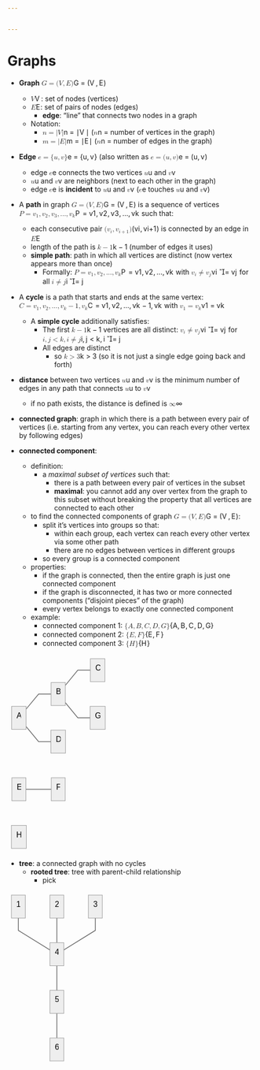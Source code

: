 ```yaml
---


---
```


<h1 id="graphs">Graphs</h1>
<ul>
<li>
<p><strong>Graph</strong> <span class="katex--inline"><span class="katex"><span class="katex-mathml"><math xmlns="http://www.w3.org/1998/Math/MathML"><semantics><mrow><mi>G</mi><mo>=</mo><mo stretchy="false">(</mo><mi>V</mi><mo separator="true">,</mo><mi>E</mi><mo stretchy="false">)</mo></mrow><annotation encoding="application/x-tex">G = (V, E)</annotation></semantics></math></span><span class="katex-html" aria-hidden="true"><span class="base"><span class="strut" style="height: 0.68333em; vertical-align: 0em;"></span><span class="mord mathnormal">G</span><span class="mspace" style="margin-right: 0.277778em;"></span><span class="mrel">=</span><span class="mspace" style="margin-right: 0.277778em;"></span></span><span class="base"><span class="strut" style="height: 1em; vertical-align: -0.25em;"></span><span class="mopen">(</span><span class="mord mathnormal" style="margin-right: 0.22222em;">V</span><span class="mpunct">,</span><span class="mspace" style="margin-right: 0.166667em;"></span><span class="mord mathnormal" style="margin-right: 0.05764em;">E</span><span class="mclose">)</span></span></span></span></span></p>
<ul>
<li><span class="katex--inline"><span class="katex"><span class="katex-mathml"><math xmlns="http://www.w3.org/1998/Math/MathML"><semantics><mrow><mi>V</mi></mrow><annotation encoding="application/x-tex">V</annotation></semantics></math></span><span class="katex-html" aria-hidden="true"><span class="base"><span class="strut" style="height: 0.68333em; vertical-align: 0em;"></span><span class="mord mathnormal" style="margin-right: 0.22222em;">V</span></span></span></span></span>: set of nodes (vertices)</li>
<li><span class="katex--inline"><span class="katex"><span class="katex-mathml"><math xmlns="http://www.w3.org/1998/Math/MathML"><semantics><mrow><mi>E</mi></mrow><annotation encoding="application/x-tex">E</annotation></semantics></math></span><span class="katex-html" aria-hidden="true"><span class="base"><span class="strut" style="height: 0.68333em; vertical-align: 0em;"></span><span class="mord mathnormal" style="margin-right: 0.05764em;">E</span></span></span></span></span>: set of pairs of nodes (edges)
<ul>
<li><strong>edge</strong>: “line” that connects two nodes in a graph</li>
</ul>
</li>
<li>Notation:
<ul>
<li><span class="katex--inline"><span class="katex"><span class="katex-mathml"><math xmlns="http://www.w3.org/1998/Math/MathML"><semantics><mrow><mi>n</mi><mo>=</mo><mi mathvariant="normal">∣</mi><mi>V</mi><mi mathvariant="normal">∣</mi></mrow><annotation encoding="application/x-tex">n = |V|</annotation></semantics></math></span><span class="katex-html" aria-hidden="true"><span class="base"><span class="strut" style="height: 0.43056em; vertical-align: 0em;"></span><span class="mord mathnormal">n</span><span class="mspace" style="margin-right: 0.277778em;"></span><span class="mrel">=</span><span class="mspace" style="margin-right: 0.277778em;"></span></span><span class="base"><span class="strut" style="height: 1em; vertical-align: -0.25em;"></span><span class="mord">∣</span><span class="mord mathnormal" style="margin-right: 0.22222em;">V</span><span class="mord">∣</span></span></span></span></span> (<span class="katex--inline"><span class="katex"><span class="katex-mathml"><math xmlns="http://www.w3.org/1998/Math/MathML"><semantics><mrow><mi>n</mi></mrow><annotation encoding="application/x-tex">n</annotation></semantics></math></span><span class="katex-html" aria-hidden="true"><span class="base"><span class="strut" style="height: 0.43056em; vertical-align: 0em;"></span><span class="mord mathnormal">n</span></span></span></span></span> = number of vertices in the graph)</li>
<li><span class="katex--inline"><span class="katex"><span class="katex-mathml"><math xmlns="http://www.w3.org/1998/Math/MathML"><semantics><mrow><mi>m</mi><mo>=</mo><mi mathvariant="normal">∣</mi><mi>E</mi><mi mathvariant="normal">∣</mi></mrow><annotation encoding="application/x-tex">m = |E|</annotation></semantics></math></span><span class="katex-html" aria-hidden="true"><span class="base"><span class="strut" style="height: 0.43056em; vertical-align: 0em;"></span><span class="mord mathnormal">m</span><span class="mspace" style="margin-right: 0.277778em;"></span><span class="mrel">=</span><span class="mspace" style="margin-right: 0.277778em;"></span></span><span class="base"><span class="strut" style="height: 1em; vertical-align: -0.25em;"></span><span class="mord">∣</span><span class="mord mathnormal" style="margin-right: 0.05764em;">E</span><span class="mord">∣</span></span></span></span></span> (<span class="katex--inline"><span class="katex"><span class="katex-mathml"><math xmlns="http://www.w3.org/1998/Math/MathML"><semantics><mrow><mi>n</mi></mrow><annotation encoding="application/x-tex">n</annotation></semantics></math></span><span class="katex-html" aria-hidden="true"><span class="base"><span class="strut" style="height: 0.43056em; vertical-align: 0em;"></span><span class="mord mathnormal">n</span></span></span></span></span> = number of edges in the graph)</li>
</ul>
</li>
</ul>
</li>
<li>
<p><strong>Edge</strong> <span class="katex--inline"><span class="katex"><span class="katex-mathml"><math xmlns="http://www.w3.org/1998/Math/MathML"><semantics><mrow><mi>e</mi><mo>=</mo><mo stretchy="false">{</mo><mi>u</mi><mo separator="true">,</mo><mi>v</mi><mo stretchy="false">}</mo></mrow><annotation encoding="application/x-tex">e = \{u, v \}</annotation></semantics></math></span><span class="katex-html" aria-hidden="true"><span class="base"><span class="strut" style="height: 0.43056em; vertical-align: 0em;"></span><span class="mord mathnormal">e</span><span class="mspace" style="margin-right: 0.277778em;"></span><span class="mrel">=</span><span class="mspace" style="margin-right: 0.277778em;"></span></span><span class="base"><span class="strut" style="height: 1em; vertical-align: -0.25em;"></span><span class="mopen">{</span><span class="mord mathnormal">u</span><span class="mpunct">,</span><span class="mspace" style="margin-right: 0.166667em;"></span><span class="mord mathnormal" style="margin-right: 0.03588em;">v</span><span class="mclose">}</span></span></span></span></span> (also written as <span class="katex--inline"><span class="katex"><span class="katex-mathml"><math xmlns="http://www.w3.org/1998/Math/MathML"><semantics><mrow><mi>e</mi><mo>=</mo><mo stretchy="false">(</mo><mi>u</mi><mo separator="true">,</mo><mi>v</mi><mo stretchy="false">)</mo></mrow><annotation encoding="application/x-tex">e = (u, v)</annotation></semantics></math></span><span class="katex-html" aria-hidden="true"><span class="base"><span class="strut" style="height: 0.43056em; vertical-align: 0em;"></span><span class="mord mathnormal">e</span><span class="mspace" style="margin-right: 0.277778em;"></span><span class="mrel">=</span><span class="mspace" style="margin-right: 0.277778em;"></span></span><span class="base"><span class="strut" style="height: 1em; vertical-align: -0.25em;"></span><span class="mopen">(</span><span class="mord mathnormal">u</span><span class="mpunct">,</span><span class="mspace" style="margin-right: 0.166667em;"></span><span class="mord mathnormal" style="margin-right: 0.03588em;">v</span><span class="mclose">)</span></span></span></span></span></p>
<ul>
<li>edge <span class="katex--inline"><span class="katex"><span class="katex-mathml"><math xmlns="http://www.w3.org/1998/Math/MathML"><semantics><mrow><mi>e</mi></mrow><annotation encoding="application/x-tex">e</annotation></semantics></math></span><span class="katex-html" aria-hidden="true"><span class="base"><span class="strut" style="height: 0.43056em; vertical-align: 0em;"></span><span class="mord mathnormal">e</span></span></span></span></span> connects the two vertices <span class="katex--inline"><span class="katex"><span class="katex-mathml"><math xmlns="http://www.w3.org/1998/Math/MathML"><semantics><mrow><mi>u</mi></mrow><annotation encoding="application/x-tex">u</annotation></semantics></math></span><span class="katex-html" aria-hidden="true"><span class="base"><span class="strut" style="height: 0.43056em; vertical-align: 0em;"></span><span class="mord mathnormal">u</span></span></span></span></span> and <span class="katex--inline"><span class="katex"><span class="katex-mathml"><math xmlns="http://www.w3.org/1998/Math/MathML"><semantics><mrow><mi>v</mi></mrow><annotation encoding="application/x-tex">v</annotation></semantics></math></span><span class="katex-html" aria-hidden="true"><span class="base"><span class="strut" style="height: 0.43056em; vertical-align: 0em;"></span><span class="mord mathnormal" style="margin-right: 0.03588em;">v</span></span></span></span></span></li>
<li><span class="katex--inline"><span class="katex"><span class="katex-mathml"><math xmlns="http://www.w3.org/1998/Math/MathML"><semantics><mrow><mi>u</mi></mrow><annotation encoding="application/x-tex">u</annotation></semantics></math></span><span class="katex-html" aria-hidden="true"><span class="base"><span class="strut" style="height: 0.43056em; vertical-align: 0em;"></span><span class="mord mathnormal">u</span></span></span></span></span> and <span class="katex--inline"><span class="katex"><span class="katex-mathml"><math xmlns="http://www.w3.org/1998/Math/MathML"><semantics><mrow><mi>v</mi></mrow><annotation encoding="application/x-tex">v</annotation></semantics></math></span><span class="katex-html" aria-hidden="true"><span class="base"><span class="strut" style="height: 0.43056em; vertical-align: 0em;"></span><span class="mord mathnormal" style="margin-right: 0.03588em;">v</span></span></span></span></span> are neighbors (next to each other in the graph)</li>
<li>edge <span class="katex--inline"><span class="katex"><span class="katex-mathml"><math xmlns="http://www.w3.org/1998/Math/MathML"><semantics><mrow><mi>e</mi></mrow><annotation encoding="application/x-tex">e</annotation></semantics></math></span><span class="katex-html" aria-hidden="true"><span class="base"><span class="strut" style="height: 0.43056em; vertical-align: 0em;"></span><span class="mord mathnormal">e</span></span></span></span></span> is <strong>incident</strong> to <span class="katex--inline"><span class="katex"><span class="katex-mathml"><math xmlns="http://www.w3.org/1998/Math/MathML"><semantics><mrow><mi>u</mi></mrow><annotation encoding="application/x-tex">u</annotation></semantics></math></span><span class="katex-html" aria-hidden="true"><span class="base"><span class="strut" style="height: 0.43056em; vertical-align: 0em;"></span><span class="mord mathnormal">u</span></span></span></span></span> and <span class="katex--inline"><span class="katex"><span class="katex-mathml"><math xmlns="http://www.w3.org/1998/Math/MathML"><semantics><mrow><mi>v</mi></mrow><annotation encoding="application/x-tex">v</annotation></semantics></math></span><span class="katex-html" aria-hidden="true"><span class="base"><span class="strut" style="height: 0.43056em; vertical-align: 0em;"></span><span class="mord mathnormal" style="margin-right: 0.03588em;">v</span></span></span></span></span> (<span class="katex--inline"><span class="katex"><span class="katex-mathml"><math xmlns="http://www.w3.org/1998/Math/MathML"><semantics><mrow><mi>e</mi></mrow><annotation encoding="application/x-tex">e</annotation></semantics></math></span><span class="katex-html" aria-hidden="true"><span class="base"><span class="strut" style="height: 0.43056em; vertical-align: 0em;"></span><span class="mord mathnormal">e</span></span></span></span></span> touches <span class="katex--inline"><span class="katex"><span class="katex-mathml"><math xmlns="http://www.w3.org/1998/Math/MathML"><semantics><mrow><mi>u</mi></mrow><annotation encoding="application/x-tex">u</annotation></semantics></math></span><span class="katex-html" aria-hidden="true"><span class="base"><span class="strut" style="height: 0.43056em; vertical-align: 0em;"></span><span class="mord mathnormal">u</span></span></span></span></span> and <span class="katex--inline"><span class="katex"><span class="katex-mathml"><math xmlns="http://www.w3.org/1998/Math/MathML"><semantics><mrow><mi>v</mi></mrow><annotation encoding="application/x-tex">v</annotation></semantics></math></span><span class="katex-html" aria-hidden="true"><span class="base"><span class="strut" style="height: 0.43056em; vertical-align: 0em;"></span><span class="mord mathnormal" style="margin-right: 0.03588em;">v</span></span></span></span></span>)</li>
</ul>
</li>
<li>
<p>A <strong>path</strong> in graph <span class="katex--inline"><span class="katex"><span class="katex-mathml"><math xmlns="http://www.w3.org/1998/Math/MathML"><semantics><mrow><mi>G</mi><mo>=</mo><mo stretchy="false">(</mo><mi>V</mi><mo separator="true">,</mo><mi>E</mi><mo stretchy="false">)</mo></mrow><annotation encoding="application/x-tex">G = (V, E)</annotation></semantics></math></span><span class="katex-html" aria-hidden="true"><span class="base"><span class="strut" style="height: 0.68333em; vertical-align: 0em;"></span><span class="mord mathnormal">G</span><span class="mspace" style="margin-right: 0.277778em;"></span><span class="mrel">=</span><span class="mspace" style="margin-right: 0.277778em;"></span></span><span class="base"><span class="strut" style="height: 1em; vertical-align: -0.25em;"></span><span class="mopen">(</span><span class="mord mathnormal" style="margin-right: 0.22222em;">V</span><span class="mpunct">,</span><span class="mspace" style="margin-right: 0.166667em;"></span><span class="mord mathnormal" style="margin-right: 0.05764em;">E</span><span class="mclose">)</span></span></span></span></span> is a sequence of vertices <span class="katex--inline"><span class="katex"><span class="katex-mathml"><math xmlns="http://www.w3.org/1998/Math/MathML"><semantics><mrow><mi>P</mi><mo>=</mo><msub><mi>v</mi><mn>1</mn></msub><mo separator="true">,</mo><msub><mi>v</mi><mn>2</mn></msub><mo separator="true">,</mo><msub><mi>v</mi><mn>3</mn></msub><mo separator="true">,</mo><mi mathvariant="normal">.</mi><mi mathvariant="normal">.</mi><mi mathvariant="normal">.</mi><mo separator="true">,</mo><msub><mi>v</mi><mi>k</mi></msub></mrow><annotation encoding="application/x-tex">P = v_1, v_2, v_3, ..., v_k</annotation></semantics></math></span><span class="katex-html" aria-hidden="true"><span class="base"><span class="strut" style="height: 0.68333em; vertical-align: 0em;"></span><span class="mord mathnormal" style="margin-right: 0.13889em;">P</span><span class="mspace" style="margin-right: 0.277778em;"></span><span class="mrel">=</span><span class="mspace" style="margin-right: 0.277778em;"></span></span><span class="base"><span class="strut" style="height: 0.625em; vertical-align: -0.19444em;"></span><span class="mord"><span class="mord mathnormal" style="margin-right: 0.03588em;">v</span><span class="msupsub"><span class="vlist-t vlist-t2"><span class="vlist-r"><span class="vlist" style="height: 0.301108em;"><span class="" style="top: -2.55em; margin-left: -0.03588em; margin-right: 0.05em;"><span class="pstrut" style="height: 2.7em;"></span><span class="sizing reset-size6 size3 mtight"><span class="mord mtight">1</span></span></span></span><span class="vlist-s">​</span></span><span class="vlist-r"><span class="vlist" style="height: 0.15em;"><span class=""></span></span></span></span></span></span><span class="mpunct">,</span><span class="mspace" style="margin-right: 0.166667em;"></span><span class="mord"><span class="mord mathnormal" style="margin-right: 0.03588em;">v</span><span class="msupsub"><span class="vlist-t vlist-t2"><span class="vlist-r"><span class="vlist" style="height: 0.301108em;"><span class="" style="top: -2.55em; margin-left: -0.03588em; margin-right: 0.05em;"><span class="pstrut" style="height: 2.7em;"></span><span class="sizing reset-size6 size3 mtight"><span class="mord mtight">2</span></span></span></span><span class="vlist-s">​</span></span><span class="vlist-r"><span class="vlist" style="height: 0.15em;"><span class=""></span></span></span></span></span></span><span class="mpunct">,</span><span class="mspace" style="margin-right: 0.166667em;"></span><span class="mord"><span class="mord mathnormal" style="margin-right: 0.03588em;">v</span><span class="msupsub"><span class="vlist-t vlist-t2"><span class="vlist-r"><span class="vlist" style="height: 0.301108em;"><span class="" style="top: -2.55em; margin-left: -0.03588em; margin-right: 0.05em;"><span class="pstrut" style="height: 2.7em;"></span><span class="sizing reset-size6 size3 mtight"><span class="mord mtight">3</span></span></span></span><span class="vlist-s">​</span></span><span class="vlist-r"><span class="vlist" style="height: 0.15em;"><span class=""></span></span></span></span></span></span><span class="mpunct">,</span><span class="mspace" style="margin-right: 0.166667em;"></span><span class="mord">...</span><span class="mpunct">,</span><span class="mspace" style="margin-right: 0.166667em;"></span><span class="mord"><span class="mord mathnormal" style="margin-right: 0.03588em;">v</span><span class="msupsub"><span class="vlist-t vlist-t2"><span class="vlist-r"><span class="vlist" style="height: 0.336108em;"><span class="" style="top: -2.55em; margin-left: -0.03588em; margin-right: 0.05em;"><span class="pstrut" style="height: 2.7em;"></span><span class="sizing reset-size6 size3 mtight"><span class="mord mathnormal mtight" style="margin-right: 0.03148em;">k</span></span></span></span><span class="vlist-s">​</span></span><span class="vlist-r"><span class="vlist" style="height: 0.15em;"><span class=""></span></span></span></span></span></span></span></span></span></span> such that:</p>
<ul>
<li>each consecutive pair <span class="katex--inline"><span class="katex"><span class="katex-mathml"><math xmlns="http://www.w3.org/1998/Math/MathML"><semantics><mrow><mo stretchy="false">(</mo><msub><mi>v</mi><mi>i</mi></msub><mo separator="true">,</mo><msub><mi>v</mi><mrow><mi>i</mi><mo>+</mo><mn>1</mn></mrow></msub><mo stretchy="false">)</mo></mrow><annotation encoding="application/x-tex">(v_i, v_{i+1})</annotation></semantics></math></span><span class="katex-html" aria-hidden="true"><span class="base"><span class="strut" style="height: 1em; vertical-align: -0.25em;"></span><span class="mopen">(</span><span class="mord"><span class="mord mathnormal" style="margin-right: 0.03588em;">v</span><span class="msupsub"><span class="vlist-t vlist-t2"><span class="vlist-r"><span class="vlist" style="height: 0.311664em;"><span class="" style="top: -2.55em; margin-left: -0.03588em; margin-right: 0.05em;"><span class="pstrut" style="height: 2.7em;"></span><span class="sizing reset-size6 size3 mtight"><span class="mord mathnormal mtight">i</span></span></span></span><span class="vlist-s">​</span></span><span class="vlist-r"><span class="vlist" style="height: 0.15em;"><span class=""></span></span></span></span></span></span><span class="mpunct">,</span><span class="mspace" style="margin-right: 0.166667em;"></span><span class="mord"><span class="mord mathnormal" style="margin-right: 0.03588em;">v</span><span class="msupsub"><span class="vlist-t vlist-t2"><span class="vlist-r"><span class="vlist" style="height: 0.311664em;"><span class="" style="top: -2.55em; margin-left: -0.03588em; margin-right: 0.05em;"><span class="pstrut" style="height: 2.7em;"></span><span class="sizing reset-size6 size3 mtight"><span class="mord mtight"><span class="mord mathnormal mtight">i</span><span class="mbin mtight">+</span><span class="mord mtight">1</span></span></span></span></span><span class="vlist-s">​</span></span><span class="vlist-r"><span class="vlist" style="height: 0.208331em;"><span class=""></span></span></span></span></span></span><span class="mclose">)</span></span></span></span></span> is connected by an edge in <span class="katex--inline"><span class="katex"><span class="katex-mathml"><math xmlns="http://www.w3.org/1998/Math/MathML"><semantics><mrow><mi>E</mi></mrow><annotation encoding="application/x-tex">E</annotation></semantics></math></span><span class="katex-html" aria-hidden="true"><span class="base"><span class="strut" style="height: 0.68333em; vertical-align: 0em;"></span><span class="mord mathnormal" style="margin-right: 0.05764em;">E</span></span></span></span></span></li>
<li>length of the path is <span class="katex--inline"><span class="katex"><span class="katex-mathml"><math xmlns="http://www.w3.org/1998/Math/MathML"><semantics><mrow><mi>k</mi><mo>−</mo><mn>1</mn></mrow><annotation encoding="application/x-tex">k - 1</annotation></semantics></math></span><span class="katex-html" aria-hidden="true"><span class="base"><span class="strut" style="height: 0.77777em; vertical-align: -0.08333em;"></span><span class="mord mathnormal" style="margin-right: 0.03148em;">k</span><span class="mspace" style="margin-right: 0.222222em;"></span><span class="mbin">−</span><span class="mspace" style="margin-right: 0.222222em;"></span></span><span class="base"><span class="strut" style="height: 0.64444em; vertical-align: 0em;"></span><span class="mord">1</span></span></span></span></span> (number of edges it uses)</li>
<li><strong>simple path</strong>: path in which all vertices are distinct (now vertex appears more than once)
<ul>
<li>Formally: <span class="katex--inline"><span class="katex"><span class="katex-mathml"><math xmlns="http://www.w3.org/1998/Math/MathML"><semantics><mrow><mi>P</mi><mo>=</mo><msub><mi>v</mi><mn>1</mn></msub><mo separator="true">,</mo><msub><mi>v</mi><mn>2</mn></msub><mo separator="true">,</mo><mi mathvariant="normal">.</mi><mi mathvariant="normal">.</mi><mi mathvariant="normal">.</mi><mo separator="true">,</mo><msub><mi>v</mi><mi>k</mi></msub></mrow><annotation encoding="application/x-tex">P = v_1, v_2, ..., v_k</annotation></semantics></math></span><span class="katex-html" aria-hidden="true"><span class="base"><span class="strut" style="height: 0.68333em; vertical-align: 0em;"></span><span class="mord mathnormal" style="margin-right: 0.13889em;">P</span><span class="mspace" style="margin-right: 0.277778em;"></span><span class="mrel">=</span><span class="mspace" style="margin-right: 0.277778em;"></span></span><span class="base"><span class="strut" style="height: 0.625em; vertical-align: -0.19444em;"></span><span class="mord"><span class="mord mathnormal" style="margin-right: 0.03588em;">v</span><span class="msupsub"><span class="vlist-t vlist-t2"><span class="vlist-r"><span class="vlist" style="height: 0.301108em;"><span class="" style="top: -2.55em; margin-left: -0.03588em; margin-right: 0.05em;"><span class="pstrut" style="height: 2.7em;"></span><span class="sizing reset-size6 size3 mtight"><span class="mord mtight">1</span></span></span></span><span class="vlist-s">​</span></span><span class="vlist-r"><span class="vlist" style="height: 0.15em;"><span class=""></span></span></span></span></span></span><span class="mpunct">,</span><span class="mspace" style="margin-right: 0.166667em;"></span><span class="mord"><span class="mord mathnormal" style="margin-right: 0.03588em;">v</span><span class="msupsub"><span class="vlist-t vlist-t2"><span class="vlist-r"><span class="vlist" style="height: 0.301108em;"><span class="" style="top: -2.55em; margin-left: -0.03588em; margin-right: 0.05em;"><span class="pstrut" style="height: 2.7em;"></span><span class="sizing reset-size6 size3 mtight"><span class="mord mtight">2</span></span></span></span><span class="vlist-s">​</span></span><span class="vlist-r"><span class="vlist" style="height: 0.15em;"><span class=""></span></span></span></span></span></span><span class="mpunct">,</span><span class="mspace" style="margin-right: 0.166667em;"></span><span class="mord">...</span><span class="mpunct">,</span><span class="mspace" style="margin-right: 0.166667em;"></span><span class="mord"><span class="mord mathnormal" style="margin-right: 0.03588em;">v</span><span class="msupsub"><span class="vlist-t vlist-t2"><span class="vlist-r"><span class="vlist" style="height: 0.336108em;"><span class="" style="top: -2.55em; margin-left: -0.03588em; margin-right: 0.05em;"><span class="pstrut" style="height: 2.7em;"></span><span class="sizing reset-size6 size3 mtight"><span class="mord mathnormal mtight" style="margin-right: 0.03148em;">k</span></span></span></span><span class="vlist-s">​</span></span><span class="vlist-r"><span class="vlist" style="height: 0.15em;"><span class=""></span></span></span></span></span></span></span></span></span></span> with <span class="katex--inline"><span class="katex"><span class="katex-mathml"><math xmlns="http://www.w3.org/1998/Math/MathML"><semantics><mrow><msub><mi>v</mi><mi>i</mi></msub><mo mathvariant="normal">≠</mo><msub><mi>v</mi><mi>j</mi></msub></mrow><annotation encoding="application/x-tex">v_i \neq v_j</annotation></semantics></math></span><span class="katex-html" aria-hidden="true"><span class="base"><span class="strut" style="height: 0.88888em; vertical-align: -0.19444em;"></span><span class="mord"><span class="mord mathnormal" style="margin-right: 0.03588em;">v</span><span class="msupsub"><span class="vlist-t vlist-t2"><span class="vlist-r"><span class="vlist" style="height: 0.311664em;"><span class="" style="top: -2.55em; margin-left: -0.03588em; margin-right: 0.05em;"><span class="pstrut" style="height: 2.7em;"></span><span class="sizing reset-size6 size3 mtight"><span class="mord mathnormal mtight">i</span></span></span></span><span class="vlist-s">​</span></span><span class="vlist-r"><span class="vlist" style="height: 0.15em;"><span class=""></span></span></span></span></span></span><span class="mspace" style="margin-right: 0.277778em;"></span><span class="mrel"><span class="mrel"><span class="mord vbox"><span class="thinbox"><span class="rlap"><span class="strut" style="height: 0.88888em; vertical-align: -0.19444em;"></span><span class="inner"><span class="mord"><span class="mrel"></span></span></span><span class="fix"></span></span></span></span></span><span class="mrel">=</span></span><span class="mspace" style="margin-right: 0.277778em;"></span></span><span class="base"><span class="strut" style="height: 0.716668em; vertical-align: -0.286108em;"></span><span class="mord"><span class="mord mathnormal" style="margin-right: 0.03588em;">v</span><span class="msupsub"><span class="vlist-t vlist-t2"><span class="vlist-r"><span class="vlist" style="height: 0.311664em;"><span class="" style="top: -2.55em; margin-left: -0.03588em; margin-right: 0.05em;"><span class="pstrut" style="height: 2.7em;"></span><span class="sizing reset-size6 size3 mtight"><span class="mord mathnormal mtight" style="margin-right: 0.05724em;">j</span></span></span></span><span class="vlist-s">​</span></span><span class="vlist-r"><span class="vlist" style="height: 0.286108em;"><span class=""></span></span></span></span></span></span></span></span></span></span> for all <span class="katex--inline"><span class="katex"><span class="katex-mathml"><math xmlns="http://www.w3.org/1998/Math/MathML"><semantics><mrow><mi>i</mi><mo mathvariant="normal">≠</mo><mi>j</mi></mrow><annotation encoding="application/x-tex">i \neq j</annotation></semantics></math></span><span class="katex-html" aria-hidden="true"><span class="base"><span class="strut" style="height: 0.88888em; vertical-align: -0.19444em;"></span><span class="mord mathnormal">i</span><span class="mspace" style="margin-right: 0.277778em;"></span><span class="mrel"><span class="mrel"><span class="mord vbox"><span class="thinbox"><span class="rlap"><span class="strut" style="height: 0.88888em; vertical-align: -0.19444em;"></span><span class="inner"><span class="mord"><span class="mrel"></span></span></span><span class="fix"></span></span></span></span></span><span class="mrel">=</span></span><span class="mspace" style="margin-right: 0.277778em;"></span></span><span class="base"><span class="strut" style="height: 0.85396em; vertical-align: -0.19444em;"></span><span class="mord mathnormal" style="margin-right: 0.05724em;">j</span></span></span></span></span></li>
</ul>
</li>
</ul>
</li>
<li>
<p>A <strong>cycle</strong> is a path that starts and ends at the same vertex: <span class="katex--inline"><span class="katex"><span class="katex-mathml"><math xmlns="http://www.w3.org/1998/Math/MathML"><semantics><mrow><mi>C</mi><mo>=</mo><msub><mi>v</mi><mn>1</mn></msub><mo separator="true">,</mo><msub><mi>v</mi><mn>2</mn></msub><mo separator="true">,</mo><mi mathvariant="normal">.</mi><mi mathvariant="normal">.</mi><mi mathvariant="normal">.</mi><mo separator="true">,</mo><msub><mi>v</mi><mi>k</mi></msub><mo>−</mo><mn>1</mn><mo separator="true">,</mo><msub><mi>v</mi><mi>k</mi></msub></mrow><annotation encoding="application/x-tex">C = v_1, v_2, ..., v_k-1, v_k</annotation></semantics></math></span><span class="katex-html" aria-hidden="true"><span class="base"><span class="strut" style="height: 0.68333em; vertical-align: 0em;"></span><span class="mord mathnormal" style="margin-right: 0.07153em;">C</span><span class="mspace" style="margin-right: 0.277778em;"></span><span class="mrel">=</span><span class="mspace" style="margin-right: 0.277778em;"></span></span><span class="base"><span class="strut" style="height: 0.77777em; vertical-align: -0.19444em;"></span><span class="mord"><span class="mord mathnormal" style="margin-right: 0.03588em;">v</span><span class="msupsub"><span class="vlist-t vlist-t2"><span class="vlist-r"><span class="vlist" style="height: 0.301108em;"><span class="" style="top: -2.55em; margin-left: -0.03588em; margin-right: 0.05em;"><span class="pstrut" style="height: 2.7em;"></span><span class="sizing reset-size6 size3 mtight"><span class="mord mtight">1</span></span></span></span><span class="vlist-s">​</span></span><span class="vlist-r"><span class="vlist" style="height: 0.15em;"><span class=""></span></span></span></span></span></span><span class="mpunct">,</span><span class="mspace" style="margin-right: 0.166667em;"></span><span class="mord"><span class="mord mathnormal" style="margin-right: 0.03588em;">v</span><span class="msupsub"><span class="vlist-t vlist-t2"><span class="vlist-r"><span class="vlist" style="height: 0.301108em;"><span class="" style="top: -2.55em; margin-left: -0.03588em; margin-right: 0.05em;"><span class="pstrut" style="height: 2.7em;"></span><span class="sizing reset-size6 size3 mtight"><span class="mord mtight">2</span></span></span></span><span class="vlist-s">​</span></span><span class="vlist-r"><span class="vlist" style="height: 0.15em;"><span class=""></span></span></span></span></span></span><span class="mpunct">,</span><span class="mspace" style="margin-right: 0.166667em;"></span><span class="mord">...</span><span class="mpunct">,</span><span class="mspace" style="margin-right: 0.166667em;"></span><span class="mord"><span class="mord mathnormal" style="margin-right: 0.03588em;">v</span><span class="msupsub"><span class="vlist-t vlist-t2"><span class="vlist-r"><span class="vlist" style="height: 0.336108em;"><span class="" style="top: -2.55em; margin-left: -0.03588em; margin-right: 0.05em;"><span class="pstrut" style="height: 2.7em;"></span><span class="sizing reset-size6 size3 mtight"><span class="mord mathnormal mtight" style="margin-right: 0.03148em;">k</span></span></span></span><span class="vlist-s">​</span></span><span class="vlist-r"><span class="vlist" style="height: 0.15em;"><span class=""></span></span></span></span></span></span><span class="mspace" style="margin-right: 0.222222em;"></span><span class="mbin">−</span><span class="mspace" style="margin-right: 0.222222em;"></span></span><span class="base"><span class="strut" style="height: 0.83888em; vertical-align: -0.19444em;"></span><span class="mord">1</span><span class="mpunct">,</span><span class="mspace" style="margin-right: 0.166667em;"></span><span class="mord"><span class="mord mathnormal" style="margin-right: 0.03588em;">v</span><span class="msupsub"><span class="vlist-t vlist-t2"><span class="vlist-r"><span class="vlist" style="height: 0.336108em;"><span class="" style="top: -2.55em; margin-left: -0.03588em; margin-right: 0.05em;"><span class="pstrut" style="height: 2.7em;"></span><span class="sizing reset-size6 size3 mtight"><span class="mord mathnormal mtight" style="margin-right: 0.03148em;">k</span></span></span></span><span class="vlist-s">​</span></span><span class="vlist-r"><span class="vlist" style="height: 0.15em;"><span class=""></span></span></span></span></span></span></span></span></span></span> with <span class="katex--inline"><span class="katex"><span class="katex-mathml"><math xmlns="http://www.w3.org/1998/Math/MathML"><semantics><mrow><msub><mi>v</mi><mn>1</mn></msub><mo>=</mo><msub><mi>v</mi><mi>k</mi></msub></mrow><annotation encoding="application/x-tex">v_1 = v_k</annotation></semantics></math></span><span class="katex-html" aria-hidden="true"><span class="base"><span class="strut" style="height: 0.58056em; vertical-align: -0.15em;"></span><span class="mord"><span class="mord mathnormal" style="margin-right: 0.03588em;">v</span><span class="msupsub"><span class="vlist-t vlist-t2"><span class="vlist-r"><span class="vlist" style="height: 0.301108em;"><span class="" style="top: -2.55em; margin-left: -0.03588em; margin-right: 0.05em;"><span class="pstrut" style="height: 2.7em;"></span><span class="sizing reset-size6 size3 mtight"><span class="mord mtight">1</span></span></span></span><span class="vlist-s">​</span></span><span class="vlist-r"><span class="vlist" style="height: 0.15em;"><span class=""></span></span></span></span></span></span><span class="mspace" style="margin-right: 0.277778em;"></span><span class="mrel">=</span><span class="mspace" style="margin-right: 0.277778em;"></span></span><span class="base"><span class="strut" style="height: 0.58056em; vertical-align: -0.15em;"></span><span class="mord"><span class="mord mathnormal" style="margin-right: 0.03588em;">v</span><span class="msupsub"><span class="vlist-t vlist-t2"><span class="vlist-r"><span class="vlist" style="height: 0.336108em;"><span class="" style="top: -2.55em; margin-left: -0.03588em; margin-right: 0.05em;"><span class="pstrut" style="height: 2.7em;"></span><span class="sizing reset-size6 size3 mtight"><span class="mord mathnormal mtight" style="margin-right: 0.03148em;">k</span></span></span></span><span class="vlist-s">​</span></span><span class="vlist-r"><span class="vlist" style="height: 0.15em;"><span class=""></span></span></span></span></span></span></span></span></span></span></p>
<ul>
<li>A <strong>simple cycle</strong> additionally satisfies:
<ul>
<li>The first <span class="katex--inline"><span class="katex"><span class="katex-mathml"><math xmlns="http://www.w3.org/1998/Math/MathML"><semantics><mrow><mi>k</mi><mo>−</mo><mn>1</mn></mrow><annotation encoding="application/x-tex">k-1</annotation></semantics></math></span><span class="katex-html" aria-hidden="true"><span class="base"><span class="strut" style="height: 0.77777em; vertical-align: -0.08333em;"></span><span class="mord mathnormal" style="margin-right: 0.03148em;">k</span><span class="mspace" style="margin-right: 0.222222em;"></span><span class="mbin">−</span><span class="mspace" style="margin-right: 0.222222em;"></span></span><span class="base"><span class="strut" style="height: 0.64444em; vertical-align: 0em;"></span><span class="mord">1</span></span></span></span></span> vertices are all distinct: <span class="katex--inline"><span class="katex"><span class="katex-mathml"><math xmlns="http://www.w3.org/1998/Math/MathML"><semantics><mrow><msub><mi>v</mi><mi>i</mi></msub><mo mathvariant="normal">≠</mo><msub><mi>v</mi><mi>j</mi></msub></mrow><annotation encoding="application/x-tex">v_i \neq v_j</annotation></semantics></math></span><span class="katex-html" aria-hidden="true"><span class="base"><span class="strut" style="height: 0.88888em; vertical-align: -0.19444em;"></span><span class="mord"><span class="mord mathnormal" style="margin-right: 0.03588em;">v</span><span class="msupsub"><span class="vlist-t vlist-t2"><span class="vlist-r"><span class="vlist" style="height: 0.311664em;"><span class="" style="top: -2.55em; margin-left: -0.03588em; margin-right: 0.05em;"><span class="pstrut" style="height: 2.7em;"></span><span class="sizing reset-size6 size3 mtight"><span class="mord mathnormal mtight">i</span></span></span></span><span class="vlist-s">​</span></span><span class="vlist-r"><span class="vlist" style="height: 0.15em;"><span class=""></span></span></span></span></span></span><span class="mspace" style="margin-right: 0.277778em;"></span><span class="mrel"><span class="mrel"><span class="mord vbox"><span class="thinbox"><span class="rlap"><span class="strut" style="height: 0.88888em; vertical-align: -0.19444em;"></span><span class="inner"><span class="mord"><span class="mrel"></span></span></span><span class="fix"></span></span></span></span></span><span class="mrel">=</span></span><span class="mspace" style="margin-right: 0.277778em;"></span></span><span class="base"><span class="strut" style="height: 0.716668em; vertical-align: -0.286108em;"></span><span class="mord"><span class="mord mathnormal" style="margin-right: 0.03588em;">v</span><span class="msupsub"><span class="vlist-t vlist-t2"><span class="vlist-r"><span class="vlist" style="height: 0.311664em;"><span class="" style="top: -2.55em; margin-left: -0.03588em; margin-right: 0.05em;"><span class="pstrut" style="height: 2.7em;"></span><span class="sizing reset-size6 size3 mtight"><span class="mord mathnormal mtight" style="margin-right: 0.05724em;">j</span></span></span></span><span class="vlist-s">​</span></span><span class="vlist-r"><span class="vlist" style="height: 0.286108em;"><span class=""></span></span></span></span></span></span></span></span></span></span> for <span class="katex--inline"><span class="katex"><span class="katex-mathml"><math xmlns="http://www.w3.org/1998/Math/MathML"><semantics><mrow><mi>i</mi><mo separator="true">,</mo><mi>j</mi><mo>&lt;</mo><mi>k</mi><mo separator="true">,</mo><mi>i</mi><mo mathvariant="normal">≠</mo><mi>j</mi></mrow><annotation encoding="application/x-tex">i, j &lt; k, i \neq j</annotation></semantics></math></span><span class="katex-html" aria-hidden="true"><span class="base"><span class="strut" style="height: 0.85396em; vertical-align: -0.19444em;"></span><span class="mord mathnormal">i</span><span class="mpunct">,</span><span class="mspace" style="margin-right: 0.166667em;"></span><span class="mord mathnormal" style="margin-right: 0.05724em;">j</span><span class="mspace" style="margin-right: 0.277778em;"></span><span class="mrel">&lt;</span><span class="mspace" style="margin-right: 0.277778em;"></span></span><span class="base"><span class="strut" style="height: 0.88888em; vertical-align: -0.19444em;"></span><span class="mord mathnormal" style="margin-right: 0.03148em;">k</span><span class="mpunct">,</span><span class="mspace" style="margin-right: 0.166667em;"></span><span class="mord mathnormal">i</span><span class="mspace" style="margin-right: 0.277778em;"></span><span class="mrel"><span class="mrel"><span class="mord vbox"><span class="thinbox"><span class="rlap"><span class="strut" style="height: 0.88888em; vertical-align: -0.19444em;"></span><span class="inner"><span class="mord"><span class="mrel"></span></span></span><span class="fix"></span></span></span></span></span><span class="mrel">=</span></span><span class="mspace" style="margin-right: 0.277778em;"></span></span><span class="base"><span class="strut" style="height: 0.85396em; vertical-align: -0.19444em;"></span><span class="mord mathnormal" style="margin-right: 0.05724em;">j</span></span></span></span></span></li>
<li>All edges are distinct
<ul>
<li>so <span class="katex--inline"><span class="katex"><span class="katex-mathml"><math xmlns="http://www.w3.org/1998/Math/MathML"><semantics><mrow><mi>k</mi><mo>&gt;</mo><mn>3</mn></mrow><annotation encoding="application/x-tex">k &gt; 3</annotation></semantics></math></span><span class="katex-html" aria-hidden="true"><span class="base"><span class="strut" style="height: 0.73354em; vertical-align: -0.0391em;"></span><span class="mord mathnormal" style="margin-right: 0.03148em;">k</span><span class="mspace" style="margin-right: 0.277778em;"></span><span class="mrel">&gt;</span><span class="mspace" style="margin-right: 0.277778em;"></span></span><span class="base"><span class="strut" style="height: 0.64444em; vertical-align: 0em;"></span><span class="mord">3</span></span></span></span></span> (so it is not just a single edge going back and forth)</li>
</ul>
</li>
</ul>
</li>
</ul>
</li>
<li>
<p><strong>distance</strong> between two vertices <span class="katex--inline"><span class="katex"><span class="katex-mathml"><math xmlns="http://www.w3.org/1998/Math/MathML"><semantics><mrow><mi>u</mi></mrow><annotation encoding="application/x-tex">u</annotation></semantics></math></span><span class="katex-html" aria-hidden="true"><span class="base"><span class="strut" style="height: 0.43056em; vertical-align: 0em;"></span><span class="mord mathnormal">u</span></span></span></span></span> and <span class="katex--inline"><span class="katex"><span class="katex-mathml"><math xmlns="http://www.w3.org/1998/Math/MathML"><semantics><mrow><mi>v</mi></mrow><annotation encoding="application/x-tex">v</annotation></semantics></math></span><span class="katex-html" aria-hidden="true"><span class="base"><span class="strut" style="height: 0.43056em; vertical-align: 0em;"></span><span class="mord mathnormal" style="margin-right: 0.03588em;">v</span></span></span></span></span> is the minimum number of edges in any path that connects <span class="katex--inline"><span class="katex"><span class="katex-mathml"><math xmlns="http://www.w3.org/1998/Math/MathML"><semantics><mrow><mi>u</mi></mrow><annotation encoding="application/x-tex">u</annotation></semantics></math></span><span class="katex-html" aria-hidden="true"><span class="base"><span class="strut" style="height: 0.43056em; vertical-align: 0em;"></span><span class="mord mathnormal">u</span></span></span></span></span> to <span class="katex--inline"><span class="katex"><span class="katex-mathml"><math xmlns="http://www.w3.org/1998/Math/MathML"><semantics><mrow><mi>v</mi></mrow><annotation encoding="application/x-tex">v</annotation></semantics></math></span><span class="katex-html" aria-hidden="true"><span class="base"><span class="strut" style="height: 0.43056em; vertical-align: 0em;"></span><span class="mord mathnormal" style="margin-right: 0.03588em;">v</span></span></span></span></span></p>
<ul>
<li>if no path exists, the distance is defined is <span class="katex--inline"><span class="katex"><span class="katex-mathml"><math xmlns="http://www.w3.org/1998/Math/MathML"><semantics><mrow><mi mathvariant="normal">∞</mi></mrow><annotation encoding="application/x-tex">\infty</annotation></semantics></math></span><span class="katex-html" aria-hidden="true"><span class="base"><span class="strut" style="height: 0.43056em; vertical-align: 0em;"></span><span class="mord">∞</span></span></span></span></span></li>
</ul>
</li>
<li>
<p><strong>connected graph</strong>: graph in which there is a path between every pair of vertices (i.e. starting from any vertex, you can reach every other vertex by following edges)</p>
</li>
<li>
<p><strong>connected component</strong>:</p>
<ul>
<li>definition:
<ul>
<li>a <em>maximal subset of vertices</em> such that:
<ul>
<li>there is a path between every pair of vertices in the subset</li>
<li><strong>maximal</strong>: you cannot add any over vertex from the graph to this subset without breaking the property that all vertices are connected to each other</li>
</ul>
</li>
</ul>
</li>
<li>to find the connected components of graph <span class="katex--inline"><span class="katex"><span class="katex-mathml"><math xmlns="http://www.w3.org/1998/Math/MathML"><semantics><mrow><mi>G</mi><mo>=</mo><mo stretchy="false">(</mo><mi>V</mi><mo separator="true">,</mo><mi>E</mi><mo stretchy="false">)</mo></mrow><annotation encoding="application/x-tex">G = (V, E)</annotation></semantics></math></span><span class="katex-html" aria-hidden="true"><span class="base"><span class="strut" style="height: 0.68333em; vertical-align: 0em;"></span><span class="mord mathnormal">G</span><span class="mspace" style="margin-right: 0.277778em;"></span><span class="mrel">=</span><span class="mspace" style="margin-right: 0.277778em;"></span></span><span class="base"><span class="strut" style="height: 1em; vertical-align: -0.25em;"></span><span class="mopen">(</span><span class="mord mathnormal" style="margin-right: 0.22222em;">V</span><span class="mpunct">,</span><span class="mspace" style="margin-right: 0.166667em;"></span><span class="mord mathnormal" style="margin-right: 0.05764em;">E</span><span class="mclose">)</span></span></span></span></span>:
<ul>
<li>split it’s vertices into groups so that:
<ul>
<li>within each group, each vertex can reach every other vertex via some other path</li>
<li>there are no edges between vertices in different groups</li>
</ul>
</li>
<li>so every group is a connected component</li>
</ul>
</li>
<li>properties:
<ul>
<li>if the graph is connected, then the entire graph is just one connected component</li>
<li>if the graph is disconnected, it has two or more connected components (“disjoint pieces” of the graph)</li>
<li>every vertex belongs to exactly one connected component</li>
</ul>
</li>
<li>example:
<ul>
<li>connected component 1: <span class="katex--inline"><span class="katex"><span class="katex-mathml"><math xmlns="http://www.w3.org/1998/Math/MathML"><semantics><mrow><mo stretchy="false">{</mo><mi>A</mi><mo separator="true">,</mo><mi>B</mi><mo separator="true">,</mo><mi>C</mi><mo separator="true">,</mo><mi>D</mi><mo separator="true">,</mo><mi>G</mi><mo stretchy="false">}</mo></mrow><annotation encoding="application/x-tex">\{A, B, C, D, G\}</annotation></semantics></math></span><span class="katex-html" aria-hidden="true"><span class="base"><span class="strut" style="height: 1em; vertical-align: -0.25em;"></span><span class="mopen">{</span><span class="mord mathnormal">A</span><span class="mpunct">,</span><span class="mspace" style="margin-right: 0.166667em;"></span><span class="mord mathnormal" style="margin-right: 0.05017em;">B</span><span class="mpunct">,</span><span class="mspace" style="margin-right: 0.166667em;"></span><span class="mord mathnormal" style="margin-right: 0.07153em;">C</span><span class="mpunct">,</span><span class="mspace" style="margin-right: 0.166667em;"></span><span class="mord mathnormal" style="margin-right: 0.02778em;">D</span><span class="mpunct">,</span><span class="mspace" style="margin-right: 0.166667em;"></span><span class="mord mathnormal">G</span><span class="mclose">}</span></span></span></span></span></li>
<li>connected component 2: <span class="katex--inline"><span class="katex"><span class="katex-mathml"><math xmlns="http://www.w3.org/1998/Math/MathML"><semantics><mrow><mo stretchy="false">{</mo><mi>E</mi><mo separator="true">,</mo><mi>F</mi><mo stretchy="false">}</mo></mrow><annotation encoding="application/x-tex">\{E, F\}</annotation></semantics></math></span><span class="katex-html" aria-hidden="true"><span class="base"><span class="strut" style="height: 1em; vertical-align: -0.25em;"></span><span class="mopen">{</span><span class="mord mathnormal" style="margin-right: 0.05764em;">E</span><span class="mpunct">,</span><span class="mspace" style="margin-right: 0.166667em;"></span><span class="mord mathnormal" style="margin-right: 0.13889em;">F</span><span class="mclose">}</span></span></span></span></span></li>
<li>connected component 3: <span class="katex--inline"><span class="katex"><span class="katex-mathml"><math xmlns="http://www.w3.org/1998/Math/MathML"><semantics><mrow><mo stretchy="false">{</mo><mi>H</mi><mo stretchy="false">}</mo></mrow><annotation encoding="application/x-tex">\{H\}</annotation></semantics></math></span><span class="katex-html" aria-hidden="true"><span class="base"><span class="strut" style="height: 1em; vertical-align: -0.25em;"></span><span class="mopen">{</span><span class="mord mathnormal" style="margin-right: 0.08125em;">H</span><span class="mclose">}</span></span></span></span></span></li>
</ul>
</li>
</ul>
</li>
</ul>
<pre class=" language-mermaid"><svg id="mermaid-svg-bUAHPq8AQzmGo2Ae" width="100%" xmlns="http://www.w3.org/2000/svg" xmlns:xlink="http://www.w3.org/1999/xlink" height="401.234375" style="max-width: 207.1015625px;" viewBox="0 0 207.1015625 401.234375"><style>#mermaid-svg-bUAHPq8AQzmGo2Ae{font-family:"trebuchet ms",verdana,arial,sans-serif;font-size:16px;fill:#000000;}#mermaid-svg-bUAHPq8AQzmGo2Ae .error-icon{fill:#552222;}#mermaid-svg-bUAHPq8AQzmGo2Ae .error-text{fill:#552222;stroke:#552222;}#mermaid-svg-bUAHPq8AQzmGo2Ae .edge-thickness-normal{stroke-width:2px;}#mermaid-svg-bUAHPq8AQzmGo2Ae .edge-thickness-thick{stroke-width:3.5px;}#mermaid-svg-bUAHPq8AQzmGo2Ae .edge-pattern-solid{stroke-dasharray:0;}#mermaid-svg-bUAHPq8AQzmGo2Ae .edge-pattern-dashed{stroke-dasharray:3;}#mermaid-svg-bUAHPq8AQzmGo2Ae .edge-pattern-dotted{stroke-dasharray:2;}#mermaid-svg-bUAHPq8AQzmGo2Ae .marker{fill:#666;stroke:#666;}#mermaid-svg-bUAHPq8AQzmGo2Ae .marker.cross{stroke:#666;}#mermaid-svg-bUAHPq8AQzmGo2Ae svg{font-family:"trebuchet ms",verdana,arial,sans-serif;font-size:16px;}#mermaid-svg-bUAHPq8AQzmGo2Ae .label{font-family:"trebuchet ms",verdana,arial,sans-serif;color:#000000;}#mermaid-svg-bUAHPq8AQzmGo2Ae .cluster-label text{fill:#333;}#mermaid-svg-bUAHPq8AQzmGo2Ae .cluster-label span{color:#333;}#mermaid-svg-bUAHPq8AQzmGo2Ae .label text,#mermaid-svg-bUAHPq8AQzmGo2Ae span{fill:#000000;color:#000000;}#mermaid-svg-bUAHPq8AQzmGo2Ae .node rect,#mermaid-svg-bUAHPq8AQzmGo2Ae .node circle,#mermaid-svg-bUAHPq8AQzmGo2Ae .node ellipse,#mermaid-svg-bUAHPq8AQzmGo2Ae .node polygon,#mermaid-svg-bUAHPq8AQzmGo2Ae .node path{fill:#eee;stroke:#999;stroke-width:1px;}#mermaid-svg-bUAHPq8AQzmGo2Ae .node .label{text-align:center;}#mermaid-svg-bUAHPq8AQzmGo2Ae .node.clickable{cursor:pointer;}#mermaid-svg-bUAHPq8AQzmGo2Ae .arrowheadPath{fill:#333333;}#mermaid-svg-bUAHPq8AQzmGo2Ae .edgePath .path{stroke:#666;stroke-width:1.5px;}#mermaid-svg-bUAHPq8AQzmGo2Ae .flowchart-link{stroke:#666;fill:none;}#mermaid-svg-bUAHPq8AQzmGo2Ae .edgeLabel{background-color:white;text-align:center;}#mermaid-svg-bUAHPq8AQzmGo2Ae .edgeLabel rect{opacity:0.5;background-color:white;fill:white;}#mermaid-svg-bUAHPq8AQzmGo2Ae .cluster rect{fill:hsl(210,66.6666666667%,95%);stroke:#26a;stroke-width:1px;}#mermaid-svg-bUAHPq8AQzmGo2Ae .cluster text{fill:#333;}#mermaid-svg-bUAHPq8AQzmGo2Ae .cluster span{color:#333;}#mermaid-svg-bUAHPq8AQzmGo2Ae div.mermaidTooltip{position:absolute;text-align:center;max-width:200px;padding:2px;font-family:"trebuchet ms",verdana,arial,sans-serif;font-size:12px;background:hsl(-160,0%,93.3333333333%);border:1px solid #26a;border-radius:2px;pointer-events:none;z-index:100;}#mermaid-svg-bUAHPq8AQzmGo2Ae:root{--mermaid-font-family:"trebuchet ms",verdana,arial,sans-serif;}#mermaid-svg-bUAHPq8AQzmGo2Ae flowchart{fill:apa;}</style><g><g class="output"><g class="clusters"></g><g class="edgePaths"><g class="edgePath LS-A LE-B" id="L-A-B" style="opacity: 1;"><path class="path" d="M37.953125,110.38704490291262L63.46875,79.71875L88.84765625,79.71875" marker-end="url(https://stackedit.io/app#arrowhead60)" style="fill:none"></path><defs><marker id="arrowhead60" viewBox="0 0 10 10" refX="9" refY="5" markerUnits="strokeWidth" markerWidth="8" markerHeight="6" orient="auto"><path d="M 0 0 L 0 0 L 0 0 z" style="fill: #333"></path></marker></defs></g><g class="edgePath LS-B LE-C" id="L-B-C" style="opacity: 1;"><path class="path" d="M117.90234375,62.114157632635084L143.28125,31.359375L168.90625,31.359375" marker-end="url(https://stackedit.io/app#arrowhead61)" style="fill:none"></path><defs><marker id="arrowhead61" viewBox="0 0 10 10" refX="9" refY="5" markerUnits="strokeWidth" markerWidth="8" markerHeight="6" orient="auto"><path d="M 0 0 L 0 0 L 0 0 z" style="fill: #333"></path></marker></defs></g><g class="edgePath LS-A LE-D" id="L-A-D" style="opacity: 1;"><path class="path" d="M37.953125,145.76920509708737L63.46875,176.4375L88.46875,176.4375" marker-end="url(https://stackedit.io/app#arrowhead62)" style="fill:none"></path><defs><marker id="arrowhead62" viewBox="0 0 10 10" refX="9" refY="5" markerUnits="strokeWidth" markerWidth="8" markerHeight="6" orient="auto"><path d="M 0 0 L 0 0 L 0 0 z" style="fill: #333"></path></marker></defs></g><g class="edgePath LS-B LE-G" id="L-B-G" style="opacity: 1;"><path class="path" d="M117.90234375,97.32334236736492L143.28125,128.078125L168.28125,128.078125" marker-end="url(https://stackedit.io/app#arrowhead63)" style="fill:none"></path><defs><marker id="arrowhead63" viewBox="0 0 10 10" refX="9" refY="5" markerUnits="strokeWidth" markerWidth="8" markerHeight="6" orient="auto"><path d="M 0 0 L 0 0 L 0 0 z" style="fill: #333"></path></marker></defs></g><g class="edgePath LS-E LE-F" id="L-E-F" style="opacity: 1;"><path class="path" d="M37.51953125,273.15625L63.46875,273.15625L89.17578125,273.15625" marker-end="url(https://stackedit.io/app#arrowhead64)" style="fill:none"></path><defs><marker id="arrowhead64" viewBox="0 0 10 10" refX="9" refY="5" markerUnits="strokeWidth" markerWidth="8" markerHeight="6" orient="auto"><path d="M 0 0 L 0 0 L 0 0 z" style="fill: #333"></path></marker></defs></g></g><g class="edgeLabels"><g class="edgeLabel" transform="" style="opacity: 1;"><g transform="translate(0,0)" class="label"><rect rx="0" ry="0" width="0" height="0"></rect><foreignObject width="0" height="0"><div xmlns="http://www.w3.org/1999/xhtml" style="display: inline-block; white-space: nowrap;"><span id="L-L-A-B" class="edgeLabel L-LS-A' L-LE-B"></span></div></foreignObject></g></g><g class="edgeLabel" transform="" style="opacity: 1;"><g transform="translate(0,0)" class="label"><rect rx="0" ry="0" width="0" height="0"></rect><foreignObject width="0" height="0"><div xmlns="http://www.w3.org/1999/xhtml" style="display: inline-block; white-space: nowrap;"><span id="L-L-B-C" class="edgeLabel L-LS-B' L-LE-C"></span></div></foreignObject></g></g><g class="edgeLabel" transform="" style="opacity: 1;"><g transform="translate(0,0)" class="label"><rect rx="0" ry="0" width="0" height="0"></rect><foreignObject width="0" height="0"><div xmlns="http://www.w3.org/1999/xhtml" style="display: inline-block; white-space: nowrap;"><span id="L-L-A-D" class="edgeLabel L-LS-A' L-LE-D"></span></div></foreignObject></g></g><g class="edgeLabel" transform="" style="opacity: 1;"><g transform="translate(0,0)" class="label"><rect rx="0" ry="0" width="0" height="0"></rect><foreignObject width="0" height="0"><div xmlns="http://www.w3.org/1999/xhtml" style="display: inline-block; white-space: nowrap;"><span id="L-L-B-G" class="edgeLabel L-LS-B' L-LE-G"></span></div></foreignObject></g></g><g class="edgeLabel" transform="" style="opacity: 1;"><g transform="translate(0,0)" class="label"><rect rx="0" ry="0" width="0" height="0"></rect><foreignObject width="0" height="0"><div xmlns="http://www.w3.org/1999/xhtml" style="display: inline-block; white-space: nowrap;"><span id="L-L-E-F" class="edgeLabel L-LS-E' L-LE-F"></span></div></foreignObject></g></g></g><g class="nodes"><g class="node default" id="flowchart-A-459" transform="translate(23.234375,128.078125)" style="opacity: 1;"><rect rx="0" ry="0" x="-14.71875" y="-23.359375" width="29.4375" height="46.71875" class="label-container"></rect><g class="label" transform="translate(0,0)"><g transform="translate(-4.71875,-13.359375)"><foreignObject width="9.4375" height="26.71875"><div xmlns="http://www.w3.org/1999/xhtml" style="display: inline-block; white-space: nowrap;">A</div></foreignObject></g></g></g><g class="node default" id="flowchart-B-460" transform="translate(103.375,79.71875)" style="opacity: 1;"><rect rx="0" ry="0" x="-14.52734375" y="-23.359375" width="29.0546875" height="46.71875" class="label-container"></rect><g class="label" transform="translate(0,0)"><g transform="translate(-4.52734375,-13.359375)"><foreignObject width="9.0546875" height="26.71875"><div xmlns="http://www.w3.org/1999/xhtml" style="display: inline-block; white-space: nowrap;">B</div></foreignObject></g></g></g><g class="node default" id="flowchart-C-462" transform="translate(183.69140625,31.359375)" style="opacity: 1;"><rect rx="0" ry="0" x="-14.78515625" y="-23.359375" width="29.5703125" height="46.71875" class="label-container"></rect><g class="label" transform="translate(0,0)"><g transform="translate(-4.78515625,-13.359375)"><foreignObject width="9.5703125" height="26.71875"><div xmlns="http://www.w3.org/1999/xhtml" style="display: inline-block; white-space: nowrap;">C</div></foreignObject></g></g></g><g class="node default" id="flowchart-D-464" transform="translate(103.375,176.4375)" style="opacity: 1;"><rect rx="0" ry="0" x="-14.90625" y="-23.359375" width="29.8125" height="46.71875" class="label-container"></rect><g class="label" transform="translate(0,0)"><g transform="translate(-4.90625,-13.359375)"><foreignObject width="9.8125" height="26.71875"><div xmlns="http://www.w3.org/1999/xhtml" style="display: inline-block; white-space: nowrap;">D</div></foreignObject></g></g></g><g class="node default" id="flowchart-G-466" transform="translate(183.69140625,128.078125)" style="opacity: 1;"><rect rx="0" ry="0" x="-15.41015625" y="-23.359375" width="30.8203125" height="46.71875" class="label-container"></rect><g class="label" transform="translate(0,0)"><g transform="translate(-5.41015625,-13.359375)"><foreignObject width="10.8203125" height="26.71875"><div xmlns="http://www.w3.org/1999/xhtml" style="display: inline-block; white-space: nowrap;">G</div></foreignObject></g></g></g><g class="node default" id="flowchart-E-467" transform="translate(23.234375,273.15625)" style="opacity: 1;"><rect rx="0" ry="0" x="-14.28515625" y="-23.359375" width="28.5703125" height="46.71875" class="label-container"></rect><g class="label" transform="translate(0,0)"><g transform="translate(-4.28515625,-13.359375)"><foreignObject width="8.5703125" height="26.71875"><div xmlns="http://www.w3.org/1999/xhtml" style="display: inline-block; white-space: nowrap;">E</div></foreignObject></g></g></g><g class="node default" id="flowchart-F-468" transform="translate(103.375,273.15625)" style="opacity: 1;"><rect rx="0" ry="0" x="-14.19921875" y="-23.359375" width="28.3984375" height="46.71875" class="label-container"></rect><g class="label" transform="translate(0,0)"><g transform="translate(-4.19921875,-13.359375)"><foreignObject width="8.3984375" height="26.71875"><div xmlns="http://www.w3.org/1999/xhtml" style="display: inline-block; white-space: nowrap;">F</div></foreignObject></g></g></g><g class="node default" id="flowchart-H-469" transform="translate(23.234375,369.875)" style="opacity: 1;"><rect rx="0" ry="0" x="-15.234375" y="-23.359375" width="30.46875" height="46.71875" class="label-container"></rect><g class="label" transform="translate(0,0)"><g transform="translate(-5.234375,-13.359375)"><foreignObject width="10.46875" height="26.71875"><div xmlns="http://www.w3.org/1999/xhtml" style="display: inline-block; white-space: nowrap;">H</div></foreignObject></g></g></g></g></g></g></svg></pre>
<ul>
<li><strong>tree</strong>: a connected graph with no cycles
<ul>
<li><strong>rooted tree</strong>: tree with parent-child relationship
<ul>
<li>pick</li>
</ul>
</li>
</ul>
</li>
</ul>
<pre class=" language-mermaid"><svg id="mermaid-svg-egFnEkuoYE24rb46" width="100%" xmlns="http://www.w3.org/2000/svg" xmlns:xlink="http://www.w3.org/1999/xlink" height="352.875" style="max-width: 201.171875px;" viewBox="0 0 201.171875 352.875"><style>#mermaid-svg-egFnEkuoYE24rb46{font-family:"trebuchet ms",verdana,arial,sans-serif;font-size:16px;fill:#000000;}#mermaid-svg-egFnEkuoYE24rb46 .error-icon{fill:#552222;}#mermaid-svg-egFnEkuoYE24rb46 .error-text{fill:#552222;stroke:#552222;}#mermaid-svg-egFnEkuoYE24rb46 .edge-thickness-normal{stroke-width:2px;}#mermaid-svg-egFnEkuoYE24rb46 .edge-thickness-thick{stroke-width:3.5px;}#mermaid-svg-egFnEkuoYE24rb46 .edge-pattern-solid{stroke-dasharray:0;}#mermaid-svg-egFnEkuoYE24rb46 .edge-pattern-dashed{stroke-dasharray:3;}#mermaid-svg-egFnEkuoYE24rb46 .edge-pattern-dotted{stroke-dasharray:2;}#mermaid-svg-egFnEkuoYE24rb46 .marker{fill:#666;stroke:#666;}#mermaid-svg-egFnEkuoYE24rb46 .marker.cross{stroke:#666;}#mermaid-svg-egFnEkuoYE24rb46 svg{font-family:"trebuchet ms",verdana,arial,sans-serif;font-size:16px;}#mermaid-svg-egFnEkuoYE24rb46 .label{font-family:"trebuchet ms",verdana,arial,sans-serif;color:#000000;}#mermaid-svg-egFnEkuoYE24rb46 .cluster-label text{fill:#333;}#mermaid-svg-egFnEkuoYE24rb46 .cluster-label span{color:#333;}#mermaid-svg-egFnEkuoYE24rb46 .label text,#mermaid-svg-egFnEkuoYE24rb46 span{fill:#000000;color:#000000;}#mermaid-svg-egFnEkuoYE24rb46 .node rect,#mermaid-svg-egFnEkuoYE24rb46 .node circle,#mermaid-svg-egFnEkuoYE24rb46 .node ellipse,#mermaid-svg-egFnEkuoYE24rb46 .node polygon,#mermaid-svg-egFnEkuoYE24rb46 .node path{fill:#eee;stroke:#999;stroke-width:1px;}#mermaid-svg-egFnEkuoYE24rb46 .node .label{text-align:center;}#mermaid-svg-egFnEkuoYE24rb46 .node.clickable{cursor:pointer;}#mermaid-svg-egFnEkuoYE24rb46 .arrowheadPath{fill:#333333;}#mermaid-svg-egFnEkuoYE24rb46 .edgePath .path{stroke:#666;stroke-width:1.5px;}#mermaid-svg-egFnEkuoYE24rb46 .flowchart-link{stroke:#666;fill:none;}#mermaid-svg-egFnEkuoYE24rb46 .edgeLabel{background-color:white;text-align:center;}#mermaid-svg-egFnEkuoYE24rb46 .edgeLabel rect{opacity:0.5;background-color:white;fill:white;}#mermaid-svg-egFnEkuoYE24rb46 .cluster rect{fill:hsl(210,66.6666666667%,95%);stroke:#26a;stroke-width:1px;}#mermaid-svg-egFnEkuoYE24rb46 .cluster text{fill:#333;}#mermaid-svg-egFnEkuoYE24rb46 .cluster span{color:#333;}#mermaid-svg-egFnEkuoYE24rb46 div.mermaidTooltip{position:absolute;text-align:center;max-width:200px;padding:2px;font-family:"trebuchet ms",verdana,arial,sans-serif;font-size:12px;background:hsl(-160,0%,93.3333333333%);border:1px solid #26a;border-radius:2px;pointer-events:none;z-index:100;}#mermaid-svg-egFnEkuoYE24rb46:root{--mermaid-font-family:"trebuchet ms",verdana,arial,sans-serif;}#mermaid-svg-egFnEkuoYE24rb46 flowchart{fill:apa;}</style><g><g class="output"><g class="clusters"></g><g class="edgePaths"><g class="edgePath LS-1 LE-4" id="L-1-4" style="opacity: 1;"><path class="path" d="M22.1953125,54.71875L22.1953125,79.71875L86.390625,119.32100078483157" marker-end="url(https://stackedit.io/app#arrowhead65)" style="fill:none"></path><defs><marker id="arrowhead65" viewBox="0 0 10 10" refX="9" refY="5" markerUnits="strokeWidth" markerWidth="8" markerHeight="6" orient="auto"><path d="M 0 0 L 0 0 L 0 0 z" style="fill: #333"></path></marker></defs></g><g class="edgePath LS-2 LE-4" id="L-2-4" style="opacity: 1;"><path class="path" d="M100.5859375,54.71875L100.5859375,79.71875L100.5859375,104.71875" marker-end="url(https://stackedit.io/app#arrowhead66)" style="fill:none"></path><defs><marker id="arrowhead66" viewBox="0 0 10 10" refX="9" refY="5" markerUnits="strokeWidth" markerWidth="8" markerHeight="6" orient="auto"><path d="M 0 0 L 0 0 L 0 0 z" style="fill: #333"></path></marker></defs></g><g class="edgePath LS-3 LE-4" id="L-3-4" style="opacity: 1;"><path class="path" d="M178.9765625,54.71875L178.9765625,79.71875L114.78125,119.32100078483157" marker-end="url(https://stackedit.io/app#arrowhead67)" style="fill:none"></path><defs><marker id="arrowhead67" viewBox="0 0 10 10" refX="9" refY="5" markerUnits="strokeWidth" markerWidth="8" markerHeight="6" orient="auto"><path d="M 0 0 L 0 0 L 0 0 z" style="fill: #333"></path></marker></defs></g><g class="edgePath LS-4 LE-5" id="L-4-5" style="opacity: 1;"><path class="path" d="M100.5859375,151.4375L100.5859375,176.4375L100.5859375,201.4375" marker-end="url(https://stackedit.io/app#arrowhead68)" style="fill:none"></path><defs><marker id="arrowhead68" viewBox="0 0 10 10" refX="9" refY="5" markerUnits="strokeWidth" markerWidth="8" markerHeight="6" orient="auto"><path d="M 0 0 L 0 0 L 0 0 z" style="fill: #333"></path></marker></defs></g><g class="edgePath LS-5 LE-6" id="L-5-6" style="opacity: 1;"><path class="path" d="M100.5859375,248.15625L100.5859375,273.15625L100.5859375,298.15625" marker-end="url(https://stackedit.io/app#arrowhead69)" style="fill:none"></path><defs><marker id="arrowhead69" viewBox="0 0 10 10" refX="9" refY="5" markerUnits="strokeWidth" markerWidth="8" markerHeight="6" orient="auto"><path d="M 0 0 L 0 0 L 0 0 z" style="fill: #333"></path></marker></defs></g></g><g class="edgeLabels"><g class="edgeLabel" transform="" style="opacity: 1;"><g transform="translate(0,0)" class="label"><rect rx="0" ry="0" width="0" height="0"></rect><foreignObject width="0" height="0"><div xmlns="http://www.w3.org/1999/xhtml" style="display: inline-block; white-space: nowrap;"><span id="L-L-1-4" class="edgeLabel L-LS-1' L-LE-4"></span></div></foreignObject></g></g><g class="edgeLabel" transform="" style="opacity: 1;"><g transform="translate(0,0)" class="label"><rect rx="0" ry="0" width="0" height="0"></rect><foreignObject width="0" height="0"><div xmlns="http://www.w3.org/1999/xhtml" style="display: inline-block; white-space: nowrap;"><span id="L-L-2-4" class="edgeLabel L-LS-2' L-LE-4"></span></div></foreignObject></g></g><g class="edgeLabel" transform="" style="opacity: 1;"><g transform="translate(0,0)" class="label"><rect rx="0" ry="0" width="0" height="0"></rect><foreignObject width="0" height="0"><div xmlns="http://www.w3.org/1999/xhtml" style="display: inline-block; white-space: nowrap;"><span id="L-L-3-4" class="edgeLabel L-LS-3' L-LE-4"></span></div></foreignObject></g></g><g class="edgeLabel" transform="" style="opacity: 1;"><g transform="translate(0,0)" class="label"><rect rx="0" ry="0" width="0" height="0"></rect><foreignObject width="0" height="0"><div xmlns="http://www.w3.org/1999/xhtml" style="display: inline-block; white-space: nowrap;"><span id="L-L-4-5" class="edgeLabel L-LS-4' L-LE-5"></span></div></foreignObject></g></g><g class="edgeLabel" transform="" style="opacity: 1;"><g transform="translate(0,0)" class="label"><rect rx="0" ry="0" width="0" height="0"></rect><foreignObject width="0" height="0"><div xmlns="http://www.w3.org/1999/xhtml" style="display: inline-block; white-space: nowrap;"><span id="L-L-5-6" class="edgeLabel L-LS-5' L-LE-6"></span></div></foreignObject></g></g></g><g class="nodes"><g class="node default" id="flowchart-1-480" transform="translate(22.1953125,31.359375)" style="opacity: 1;"><rect rx="0" ry="0" x="-14.1953125" y="-23.359375" width="28.390625" height="46.71875" class="label-container"></rect><g class="label" transform="translate(0,0)"><g transform="translate(-4.1953125,-13.359375)"><foreignObject width="8.390625" height="26.71875"><div xmlns="http://www.w3.org/1999/xhtml" style="display: inline-block; white-space: nowrap;">1</div></foreignObject></g></g></g><g class="node default" id="flowchart-2-482" transform="translate(100.5859375,31.359375)" style="opacity: 1;"><rect rx="0" ry="0" x="-14.1953125" y="-23.359375" width="28.390625" height="46.71875" class="label-container"></rect><g class="label" transform="translate(0,0)"><g transform="translate(-4.1953125,-13.359375)"><foreignObject width="8.390625" height="26.71875"><div xmlns="http://www.w3.org/1999/xhtml" style="display: inline-block; white-space: nowrap;">2</div></foreignObject></g></g></g><g class="node default" id="flowchart-3-484" transform="translate(178.9765625,31.359375)" style="opacity: 1;"><rect rx="0" ry="0" x="-14.1953125" y="-23.359375" width="28.390625" height="46.71875" class="label-container"></rect><g class="label" transform="translate(0,0)"><g transform="translate(-4.1953125,-13.359375)"><foreignObject width="8.390625" height="26.71875"><div xmlns="http://www.w3.org/1999/xhtml" style="display: inline-block; white-space: nowrap;">3</div></foreignObject></g></g></g><g class="node default" id="flowchart-4-481" transform="translate(100.5859375,128.078125)" style="opacity: 1;"><rect rx="0" ry="0" x="-14.1953125" y="-23.359375" width="28.390625" height="46.71875" class="label-container"></rect><g class="label" transform="translate(0,0)"><g transform="translate(-4.1953125,-13.359375)"><foreignObject width="8.390625" height="26.71875"><div xmlns="http://www.w3.org/1999/xhtml" style="display: inline-block; white-space: nowrap;">4</div></foreignObject></g></g></g><g class="node default" id="flowchart-5-487" transform="translate(100.5859375,224.796875)" style="opacity: 1;"><rect rx="0" ry="0" x="-14.1953125" y="-23.359375" width="28.390625" height="46.71875" class="label-container"></rect><g class="label" transform="translate(0,0)"><g transform="translate(-4.1953125,-13.359375)"><foreignObject width="8.390625" height="26.71875"><div xmlns="http://www.w3.org/1999/xhtml" style="display: inline-block; white-space: nowrap;">5</div></foreignObject></g></g></g><g class="node default" id="flowchart-6-489" transform="translate(100.5859375,321.515625)" style="opacity: 1;"><rect rx="0" ry="0" x="-14.1953125" y="-23.359375" width="28.390625" height="46.71875" class="label-container"></rect><g class="label" transform="translate(0,0)"><g transform="translate(-4.1953125,-13.359375)"><foreignObject width="8.390625" height="26.71875"><div xmlns="http://www.w3.org/1999/xhtml" style="display: inline-block; white-space: nowrap;">6</div></foreignObject></g></g></g></g></g></g></svg></pre>

